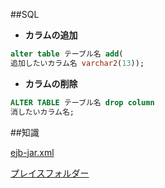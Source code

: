 ##SQL
- **カラムの追加**

```sql
alter table テーブル名 add(
追加したいカラム名 varchar2(13));
```

- **カラムの削除**

```sql
ALTER TABLE テーブル名 drop column
消したいカラム名;
```
##知識

[ejb-jar.xml](https://github.com/occ-corp/zaimu/commit/e11f5df5134a19d3c30ccce6092adb3ec85f9226)

[プレイスフォルダー](http://e-words.jp/w/%E3%83%97%E3%83%AC%E3%83%BC%E3%82%B9%E3%83%9B%E3%83%AB%E3%83%80.html)
